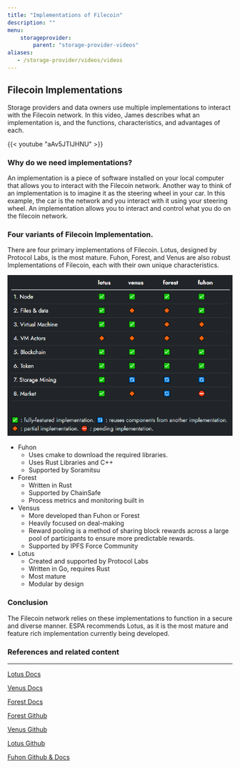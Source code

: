 ```yaml
---
title: "Implementations of Filecoin"
description: ""
menu:
    storageprovider:
        parent: "storage-provider-videos"
aliases:
   - /storage-provider/videos/videos
---
```


## Filecoin Implementations

Storage providers and data owners use multiple implementations to interact with the Filecoin network. In this video, James describes what an implementation is, and the functions, characteristics, and advantages of each. 

{{< youtube "aAv5JTIJHNU" >}}

### Why do we need implementations?

 An implementation is a piece of software installed on your local computer that allows you to interact with the Filecoin network. Another way to think of an implementation is to imagine it as the steering wheel in your car. In this example, the car is the network and you interact with it using your steering wheel. An implementation allows you to interact and control what you do on the filecoin network. 

### Four variants of Filecoin Implementation.

There are four primary implementations of Filecoin. Lotus, designed by Protocol Labs, is the most mature. Fuhon, Forest, and Venus are also robust Implementations of Filecoin, each with their own unique characteristics. 

![Lotus Venus Forest Fuhon](1.png)

- Fuhon
    - Uses cmake to download the required libraries.
    - Uses Rust Libraries and C++
    - Supported by Soramitsu
- Forest
    - Written in Rust
    - Supported by ChainSafe
    - Process metrics and monitoring built in
- Vensus
    - More developed than Fuhon or Forest
    - Heavily focused on deal-making
    - Reward pooling is a method of sharing block rewards across a large pool of participants to ensure more predictable rewards.
    - Supported by IPFS Force Community
- Lotus
    - Created and supported by Protocol Labs
    - Written in Go, requires Rust
    - Most mature
    - Modular by design

### Conclusion

The Filecoin network relies on these implementations to function in a secure and diverse manner. ESPA recommends Lotus, as it is the most mature and feature rich implementation currently being developed. 

### References and related content

---

[Lotus Docs](https://lotus.filecoin.io/)

[Venus Docs](https://venus.filecoin.io/intro/#preface)

[Forest Docs](https://chainsafe.github.io/forest/)

[Forest Github](https://github.com/chainsafe/forest)

[Venus Github](https://github.com/filecoin-project/venus)

[Lotus Github](https://github.com/filecoin-project/lotus)

[Fuhon Github & Docs](https://github.com/filecoin-project/cpp-filecoin)
